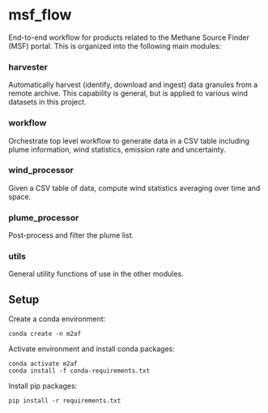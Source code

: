 # msf_flow
End-to-end workflow for products related to the Methane Source Finder (MSF) portal.  This is organized into the following main modules:

### harvester

Automatically harvest (identify, download and ingest) data granules from a
remote archive.  This capability is general, but is applied to various
wind datasets in this project.

### workflow

Orchestrate top level workflow to generate data in a CSV table including
plume information, wind statistics, emission rate and uncertainty.

### wind_processor

Given a CSV table of data, compute wind statistics averaging over
time and space.

### plume_processor

Post-process and filter the plume list.

### utils

General utility functions of use in the other modules.


## Setup
Create a conda environment:
```
conda create -n m2af
```

Activate environment and install conda packages:
```
conda activate m2af
conda install -f conda-requirements.txt
```

Install pip packages:
```
pip install -r requirements.txt
```

